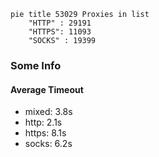 
```mermaid
pie title 53029 Proxies in list
    "HTTP" : 29191
    "HTTPS": 11093
    "SOCKS" : 19399
```

### Some Info
#### Average Timeout

- mixed: 3.8s
- http: 2.1s
- https: 8.1s
- socks: 6.2s
